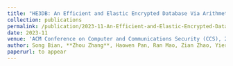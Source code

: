 ```yaml
---
title: "HE3DB: An Efficient and Elastic Encrypted Database Via Arithmetic-And-Logic Fully Homomorphic Encryption"
collection: publications
permalink: /publication/2023-11-An-Efficient-and-Elastic-Encrypted-Database-Via-Arithmetic-And-Logic-Fully-Homomorphic-Encryption
date: 2023-11
venue: 'ACM Conference on Computer and Communications Security (CCS), 2023'
author: Song Bian, **Zhou Zhang**, Haowen Pan, Ran Mao, Zian Zhao, Yier Jin, and Zhenyu Guan
paperurl: to appear
---
```

